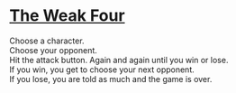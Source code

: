 # [The Weak Four](https://dph0718.github.io/The-Weak-Four/)

Choose a character.<br>
Choose your opponent.<br>
Hit the attack button. Again and again until you win or lose.<br>
If you win, you get to choose your next opponent. <br>
If you lose, you are told as much and the game is over.<br>
